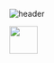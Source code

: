 ![header](https://capsule-render.vercel.app/api?type=waving&height=150&color=timeGradient&text=Hey%20Everyone!%20👋🏼&section=header&reversal=true&textBg=false&fontColor=ffffff&fontAlign=35&animation=twinkling&fontAlignY=50&stroke=111111&strokeWidth=2&rotate=0&fontSize=65&desc=Lets%20Connect%20and%20have%20a%20Chat%20💬%20&descAlign=50&descAlignY=100&descSize=38)

<a href="https://www.instagram.com/ks_iitjmu/">
  <img height="50" src="https://png.pngtree.com/png-clipart/20200226/original/pngtree-instagram-icon-collection-png-image_5320951.jpg"/>
</a>
